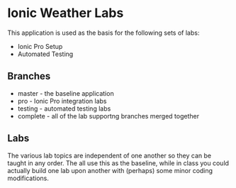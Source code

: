 # Ionic Weather Labs

This application is used as the basis for the following sets of labs:

* Ionic Pro Setup
* Automated Testing

## Branches

* master - the baseline application
* pro - Ionic Pro integration labs
* testing - automated testing labs
* complete - all of the lab supportng branches merged together

## Labs

The various lab topics are independent of one another so they can be taught in any order. The all use this as
the baseline, while in class you could actually build one lab upon another with (perhaps) some minor coding
modifications.
